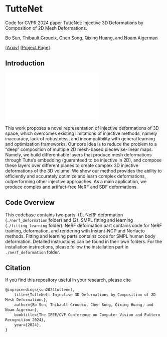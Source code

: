 # TutteNet 
Code for CVPR 2024 paper TutteNet: Injective 3D Deformations by Composition of 2D Mesh Deformations. 

[Bo Sun](https://sites.google.com/view/bosun/home), [Thibault Groueix](https://imagine.enpc.fr/~groueixt/), [Chen Song](https://www.cs.utexas.edu/~song/), [Qixing Huang](https://www.cs.utexas.edu/~huangqx/), and [Noam Aigerman](https://noamaig.github.io/)

[[Arxiv]()] [[Project Page]()]

## Introduction 
![overview](images/teaser.pdf)

This work proposes a novel representation of injective deformations of 3D space, which overcomes existing limitations of injective methods, namely inaccuracy, lack of robustness, and incompatibility with general learning and optimization frameworks. Our core idea is to reduce the problem to a “deep” composition of multiple 2D mesh-based piecewise-linear maps. Namely, we build differentiable layers that produce mesh deformations through Tutte’s embedding (guaranteed to be injective in 2D), and compose these layers over different planes to create complex 3D injective deformations of the 3D volume. We show our method provides the ability to efficiently and accurately optimize and learn complex deformations, outperforming other injective approaches. As a main application, we produce complex and artifact-free NeRF and SDF deformations.

## Code Overview 
This codebase contains two parts: (1). NeRF deformation (`./nerf_deformation` folder) and (2). SMPL fitting and learning (`./fitting_learning` folder). 
NeRF deformation part contains code for NeRF training, deformation, and rendering with Instant-NGP and Nerfacto methods. Fitting and learning parts contains code for SMPL human body deformation. 
Detailed instructions can be found in their own folders. 
For the installation instructions, please follow the installation part in `./nerf_deformation` folder. 

## Citation

If you find this repository useful in your research, please cite
```
@inproceedings{sun2024tuttenet,
    title={TutteNet: Injective 3D Deformations by Composition of 2D Mesh Deformations},
	author={Bo Sun, Thibault Groueix, Chen Song, Qixing Huang, and Noam Aigerman},
	booktitle={The IEEE/CVF Conference on Computer Vision and Pattern Recognition 2024},
	year={2024},
}
```